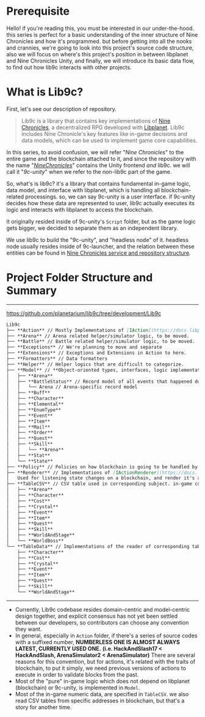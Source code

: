 # Prerequisite
Hello! if you're reading this, you must be interested in our under-the-hood. this series is perfect for a basic understanding of the inner structure of Nine Chronicles and how it's programmed. but before getting into all the nooks and crannies, we're going to look into this project's source code structure, also we will focus on where's this project's position in between libplanet and Nine Chronicles Unity, and finally, we will introduce its basic data flow, to find out how lib9c interacts with other projects.

# What is Lib9c?
First, let's see our description of repository.

> Lib9c is a library that contains key implementations of [Nine Chronicles](https://nine-chronicles.com), a decentralized RPG developed with [Libplanet](https://libplanet.io). Lib9c includes Nine Chronicle's key features like in-game decisions and data models, which can be used to implement game core capabilities.

In this series, to avoid confusion, we will refer "*Nine Chronicles*" to the entire game and the blockchain attached to it, and since the repository with the name "*[NineChronicles](https://github.com/planetarium/NineChronicles)*" contains the Unity frontend *and* lib9c. we will call it "*9c-unity*" when we refer to the non-lib9c part of the game.

So, what's is lib9c? it's a library that contains fundamental in-game logic, data model, and interface with libplanet, which is handling all blockchain-related processings. so, we can say 9c-unity is a user interface. if 9c-unity decides how these data are represented to user, lib9c actually executes its logic and interacts with libplanet to access the blockchain.

It originally resided inside of 9c-unity's `Script` folder, but as the game logic gets bigger, we decided to separate them as an independent library.

We use lib9c to build the "9c-unity", and "headless node" of it. headless node usually resides inside of 9c-launcher, and the relation between these entities can be found in [Nine Chronicles service and repository structure](https://devforum.nine-chronicles.com/t/nine-chronicles-service-and-repository-structure/31).

# Project Folder Structure and Summary
---
https://github.com/planetarium/lib9c/tree/development/Lib9c

```md
Lib9c
├── **Action** // Mostly Implementations of [IAction](https://docs.libplanet.io/0.41.1/api/Libplanet.Action.IAction.html) from libplanet. Extensions and Exceptions are mixed in here.
├── **Arena** // Arena related helper/simulator logic, to be moved.
├── **Battle** // Battle related helper/simulator logic, to be moved.
├── **Exceptions** // We're planning to move and separate
├── **Extensions** // Exceptions and Extensions in Action to here.
├── **Formatters** // Data formatters
├── **Helper** // Helper logics that are difficult to categorize.
├── **Model** // **Object-oriented types, interfaces, logic implementations, data models**
│   ├── **Arena**
│   ├── **BattleStatus** // Record model of all events that happened during the battle
│   │   └── Arena // Arena-specific record model
│   ├── **Buff**  
│   ├── **Character**
│   ├── **Elemental**
│   ├── **EnumType**
│   ├── **Event**
│   ├── **Item**
│   ├── **Mail**
│   ├── **Order**
│   ├── **Quest**
│   ├── **Skill**
│   │   └── **Arena**
│   ├── **Stat**
│   └── **State**
├── **Policy** // Policies on how blockchain is going to be handled by libplanet 
├── **Renderer** // Implementations of [IActionRenderer](https://docs.libplanet.io/0.41.1/api/Libplanet.Blockchain.Renderers.IActionRenderer-1.html) and [IRenderer](https://docs.libplanet.io/0.41.1/api/Libplanet.Blockchain.Renderers.IRenderer-1.html), 
│   Used for listening state changes on a blockchain, and render it's action accordingly.
├── **TableCSV** // CSV table used in corresponding subject. in-game constants reside here.
│   ├── **Arena**
│   ├── **Character**
│   ├── **Cost**
│   ├── **Crystal**
│   ├── **Event**
│   ├── **Item**
│   ├── **Quest**
│   ├── **Skill**
│   ├── **WorldAndStage**
│   └── **WorldBoss**
└── **TableData** // Implementations of the reader of corresponding table data.
    ├── **Character**
    ├── **Cost**
    ├── **Crystal**
    ├── **Event**
    ├── **Item**
    ├── **Quest**
    ├── **Skill**
    └── **WorldAndStage**
```
---

- Currently, Lib9c codebase resides domain-centric and model-centric design together, and explicit consensus has not yet been settled between our developers, so contributors can choose any convention they want.
- In general, especially in `Action` folder, if there's a series of source codes with a suffixed number,  **NUMBERLESS ONE IS ALMOST ALWAYS LATEST, CURRENTLY USED ONE.**
**(i.e. HackAndSlash17 < HackAndSlash, ArenaSimulator2 < ArenaSimulator)**
There are several reasons for this convention, but for actions, it's related with the traits of blockchain, to put it simply, we need previous versions of actions to execute in order to validate blocks from the past.
- Most of the "pure" in-game logic which does not depend on libplanet (blockchain) or 9c-unity, is implemented in `Model`.
- Most of the in-game numeric data, are specified in `TableCSV`. we also read CSV tables from specific addresses in blockchain, but that's a story for another time.
